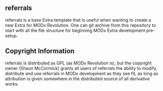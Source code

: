 ## referrals

referrals is a base Extra template that is useful when wanting to create a new
Extra for MODx Revolution. One can git archive from this repository to start
with all the file structure for beginning MODx Extra development pre-setup.

## Copyright Information

referrals is distributed as GPL (as MODx Revolution is), but the copyright owner
(Shaun McCormick) grants all users of referrals the ability to modify, distribute
and use referrals in MODx development as they see fit, as long as attribution
is given somewhere in the distributed source of all derivative works.